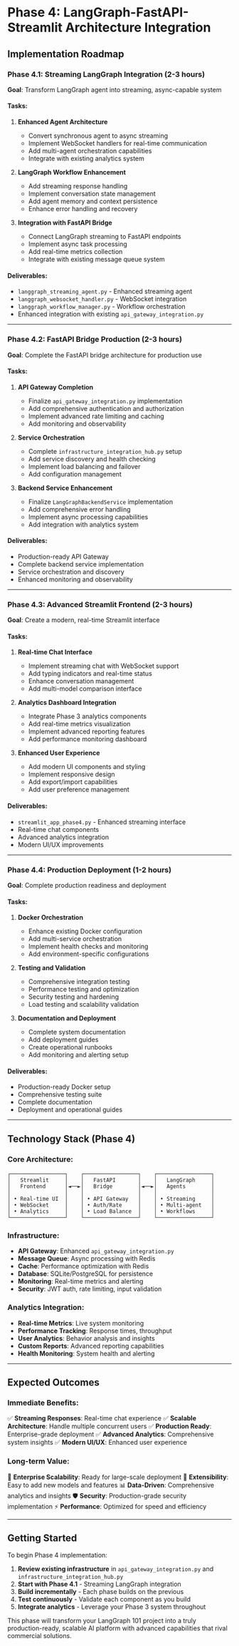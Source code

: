 # Phase 4: LangGraph-FastAPI-Streamlit Architecture Integration
## Implementation Roadmap

### **Phase 4.1: Streaming LangGraph Integration** (2-3 hours)
**Goal**: Transform LangGraph agent into streaming, async-capable system

#### Tasks:
1. **Enhanced Agent Architecture**
   - Convert synchronous agent to async streaming
   - Implement WebSocket handlers for real-time communication
   - Add multi-agent orchestration capabilities
   - Integrate with existing analytics system

2. **LangGraph Workflow Enhancement**
   - Add streaming response handling
   - Implement conversation state management
   - Add agent memory and context persistence
   - Enhance error handling and recovery

3. **Integration with FastAPI Bridge**
   - Connect LangGraph streaming to FastAPI endpoints
   - Implement async task processing
   - Add real-time metrics collection
   - Integrate with existing message queue system

#### Deliverables:
- `langgraph_streaming_agent.py` - Enhanced streaming agent
- `langgraph_websocket_handler.py` - WebSocket integration
- `langgraph_workflow_manager.py` - Workflow orchestration
- Enhanced integration with existing `api_gateway_integration.py`

---

### **Phase 4.2: FastAPI Bridge Production** (2-3 hours)
**Goal**: Complete the FastAPI bridge architecture for production use

#### Tasks:
1. **API Gateway Completion**
   - Finalize `api_gateway_integration.py` implementation
   - Add comprehensive authentication and authorization
   - Implement advanced rate limiting and caching
   - Add monitoring and observability

2. **Service Orchestration**
   - Complete `infrastructure_integration_hub.py` setup
   - Add service discovery and health checking
   - Implement load balancing and failover
   - Add configuration management

3. **Backend Service Enhancement**
   - Finalize `LangGraphBackendService` implementation
   - Add comprehensive error handling
   - Implement async processing capabilities
   - Add integration with analytics system

#### Deliverables:
- Production-ready API Gateway
- Complete backend service implementation
- Service orchestration and discovery
- Enhanced monitoring and observability

---

### **Phase 4.3: Advanced Streamlit Frontend** (2-3 hours)
**Goal**: Create a modern, real-time Streamlit interface

#### Tasks:
1. **Real-time Chat Interface**
   - Implement streaming chat with WebSocket support
   - Add typing indicators and real-time status
   - Enhance conversation management
   - Add multi-model comparison interface

2. **Analytics Dashboard Integration**
   - Integrate Phase 3 analytics components
   - Add real-time metrics visualization
   - Implement advanced reporting features
   - Add performance monitoring dashboard

3. **Enhanced User Experience**
   - Add modern UI components and styling
   - Implement responsive design
   - Add export/import capabilities
   - Add user preference management

#### Deliverables:
- `streamlit_app_phase4.py` - Enhanced streaming interface
- Real-time chat components
- Advanced analytics integration
- Modern UI/UX improvements

---

### **Phase 4.4: Production Deployment** (1-2 hours)
**Goal**: Complete production readiness and deployment

#### Tasks:
1. **Docker Orchestration**
   - Enhance existing Docker configuration
   - Add multi-service orchestration
   - Implement health checks and monitoring
   - Add environment-specific configurations

2. **Testing and Validation**
   - Comprehensive integration testing
   - Performance testing and optimization
   - Security testing and hardening
   - Load testing and scalability validation

3. **Documentation and Deployment**
   - Complete system documentation
   - Add deployment guides
   - Create operational runbooks
   - Add monitoring and alerting setup

#### Deliverables:
- Production-ready Docker setup
- Comprehensive testing suite
- Complete documentation
- Deployment and operational guides

---

## **Technology Stack (Phase 4)**

### **Core Architecture:**
```
┌─────────────────┐    ┌─────────────────┐    ┌─────────────────┐
│   Streamlit     │    │   FastAPI       │    │   LangGraph     │
│   Frontend      │◄──►│   Bridge        │◄──►│   Agents        │
│                 │    │                 │    │                 │
│ • Real-time UI  │    │ • API Gateway   │    │ • Streaming     │
│ • WebSocket     │    │ • Auth/Rate     │    │ • Multi-agent   │
│ • Analytics     │    │ • Load Balance  │    │ • Workflows     │
└─────────────────┘    └─────────────────┘    └─────────────────┘
```

### **Infrastructure:**
- **API Gateway**: Enhanced `api_gateway_integration.py`
- **Message Queue**: Async processing with Redis
- **Cache**: Performance optimization with Redis
- **Database**: SQLite/PostgreSQL for persistence
- **Monitoring**: Real-time metrics and alerting
- **Security**: JWT auth, rate limiting, input validation

### **Analytics Integration:**
- **Real-time Metrics**: Live system monitoring
- **Performance Tracking**: Response times, throughput
- **User Analytics**: Behavior analysis and insights
- **Custom Reports**: Advanced reporting capabilities
- **Health Monitoring**: System health and alerting

---

## **Expected Outcomes**

### **Immediate Benefits:**
✅ **Streaming Responses**: Real-time chat experience
✅ **Scalable Architecture**: Handle multiple concurrent users
✅ **Production Ready**: Enterprise-grade deployment
✅ **Advanced Analytics**: Comprehensive system insights
✅ **Modern UI/UX**: Enhanced user experience

### **Long-term Value:**
🚀 **Enterprise Scalability**: Ready for large-scale deployment
🔧 **Extensibility**: Easy to add new models and features
📊 **Data-Driven**: Comprehensive analytics and insights
🛡️ **Security**: Production-grade security implementation
⚡ **Performance**: Optimized for speed and efficiency

---

## **Getting Started**

To begin Phase 4 implementation:

1. **Review existing infrastructure** in `api_gateway_integration.py` and `infrastructure_integration_hub.py`
2. **Start with Phase 4.1** - Streaming LangGraph integration
3. **Build incrementally** - Each phase builds on the previous
4. **Test continuously** - Validate each component as you build
5. **Integrate analytics** - Leverage your Phase 3 system throughout

This phase will transform your LangGraph 101 project into a truly production-ready, scalable AI platform with advanced capabilities that rival commercial solutions.
